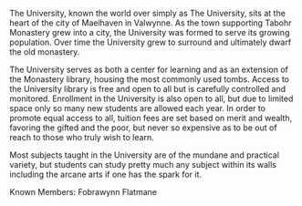 <!-- TITLE: The University -->
<!-- SUBTITLE: A quick summary of The University -->

The University, known the world over simply as The University, sits at the heart of the city of Maelhaven in Valwynne. As the town supporting Tabohr Monastery grew into a city, the University was formed to serve its growing population. Over time the University grew to surround and ultimately dwarf the old monastery.

The University serves as both a center for learning and as an extension of the Monastery library, housing the most commonly used tombs. Access to the University library is free and open to all but is carefully controlled and monitored. Enrollment in the University is also open to all, but due to limited space only so many new students are allowed each year. In order to promote equal access to all, tuition fees are set based on merit and wealth, favoring the gifted and the poor, but never so expensive as to be out of reach to those who truly wish to learn.

Most subjects taught in the University are of the mundane and practical variety, but students can study pretty much any subject within its walls including the arcane arts if one has the spark for it.

Known Members:
Fobrawynn Flatmane